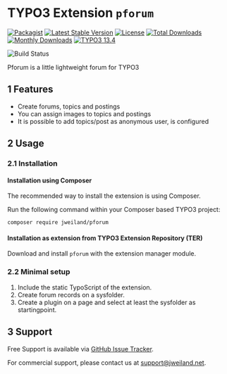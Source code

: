 # TYPO3 Extension `pforum`

[![Packagist][packagist-logo-stable]][extension-packagist-url]
[![Latest Stable Version][extension-build-shield]][extension-ter-url]
[![License][LICENSE_BADGE]][extension-packagist-url]
[![Total Downloads][extension-downloads-badge]][extension-packagist-url]
[![Monthly Downloads][extension-monthly-downloads]][extension-packagist-url]
[![TYPO3 13.4][TYPO3-shield]][TYPO3-13-url]

![Build Status][extension-ci-shield]

Pforum is a little lightweight forum for TYPO3

## 1 Features

* Create forums, topics and postings
* You can assign images to topics and postings
* It is possible to add topics/post as anonymous user, is configured

## 2 Usage

### 2.1 Installation

#### Installation using Composer

The recommended way to install the extension is using Composer.

Run the following command within your Composer based TYPO3 project:

```
composer require jweiland/pforum
```

#### Installation as extension from TYPO3 Extension Repository (TER)

Download and install `pforum` with the extension manager module.

### 2.2 Minimal setup

1) Include the static TypoScript of the extension.
2) Create forum records on a sysfolder.
3) Create a plugin on a page and select at least the sysfolder as startingpoint.

## 3 Support

Free Support is available via [GitHub Issue Tracker](https://github.com/jweiland-net/pforum/issues).

For commercial support, please contact us at [support@jweiland.net](support@jweiland.net).

<!-- MARKDOWN LINKS & IMAGES -->

[extension-build-shield]: https://poser.pugx.org/jweiland/pforum/v/stable.svg?style=for-the-badge

[extension-ci-shield]: https://github.com/jweiland-net/pforum/actions/workflows/ci.yml/badge.svg

[extension-downloads-badge]: https://poser.pugx.org/jweiland/pforum/d/total.svg?style=for-the-badge

[extension-monthly-downloads]: https://poser.pugx.org/jweiland/pforum/d/monthly?style=for-the-badge

[extension-ter-url]: https://extensions.typo3.org/extension/pforum/

[extension-packagist-url]: https://packagist.org/packages/jweiland/pforum/

[packagist-logo-stable]: https://img.shields.io/badge/--grey.svg?style=for-the-badge&logo=packagist&logoColor=white

[TYPO3-13-url]: https://get.typo3.org/version/13

[TYPO3-shield]: https://img.shields.io/badge/TYPO3-13.4-green.svg?style=for-the-badge&logo=typo3

[LICENSE_BADGE]: https://img.shields.io/github/license/jweiland-net/pforum?label=license&style=for-the-badge
